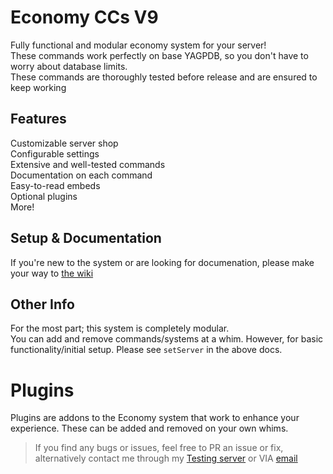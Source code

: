 # Economy CCs V9
Fully functional and modular economy system for your server!<br />
These commands work perfectly on base YAGPDB, so you don't have to worry about database limits.<br />
These commands are thoroughly tested before release and are ensured to keep working

## Features
Customizable server shop<br />
Configurable settings<br />
Extensive and well-tested commands<br />
Documentation on each command<br />
Easy-to-read embeds<br />
Optional plugins<br />
More!

## Setup & Documentation
If you're new to the system or are looking for documenation, please make your way to [the wiki](https://github.com/Ranger-4297/YAGPDB-ccs/wiki)

## Other Info
For the most part; this system is completely modular.<br />
You can add and remove commands/systems at a whim. However, for basic functionality/initial setup. Please see `setServer` in the above docs.

# Plugins
Plugins are addons to the Economy system that work to enhance your experience. These can be added and removed on your own whims.

<blockquote>If you find any bugs or issues, feel free to PR an issue or fix, alternatively contact me through my <a href="https://discord.gg/bbvzRgQvB7">Testing server</a> or VIA <a href="mailto:a.rhykerw@gmail.com">email</a></blockquote>